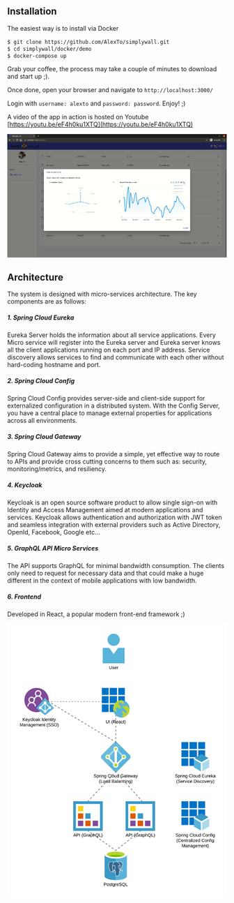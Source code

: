 ## Installation

The easiest way is to install via Docker

```
$ git clone https://github.com/AlexTo/simplywall.git
$ cd simplywall/docker/demo
$ docker-compose up
```

Grab your coffee, the process may take a couple of minutes to download and start up ;). 

Once done, open your browser and navigate to `http://localhost:3000/`

Login with `username: alexto` and `password: password`. Enjoy! ;) 

A video of the app in action is hosted on Youtube [https://youtu.be/eF4h0ku1XTQ](https://youtu.be/eF4h0ku1XTQ)

![](simplywall.png)

## Architecture

The system is designed with micro-services architecture. The key components are as follows:

##### 1. Spring Cloud Eureka

Eureka Server holds the information about all service applications. Every Micro service will register into the Eureka server and Eureka server knows all the client applications running on each port and IP address. Service discovery allows services to find and communicate with each other without hard-coding hostname and port. 

##### 2. Spring Cloud Config

Spring Cloud Config provides server-side and client-side support for externalized configuration in a distributed system. With the Config Server, you have a central place to manage external properties for applications across all environments. 

##### 3. Spring Cloud Gateway 

Spring Cloud Gateway aims to provide a simple, yet effective way to route to APIs and provide cross cutting concerns to them such as: security, monitoring/metrics, and resiliency.

##### 4. Keycloak 

Keycloak is an open source software product to allow single sign-on with Identity and Access Management aimed at modern applications and services. Keycloak allows authentication and authorization with JWT token and seamless integration with external providers such as Active Directory, OpenId, Facebook, Google etc...

##### 5. GraphQL API Micro Services

The API supports GraphQL for minimal bandwidth consumption. The clients only need to request for necessary data and that could make a huge different in the context of mobile applications with low bandwidth.  

##### 6. Frontend

Developed in React, a popular modern front-end framework ;)

![](arch.png)